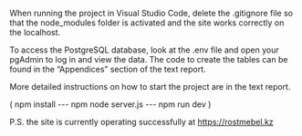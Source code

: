 When running the project in Visual Studio Code, delete the .gitignore file so that the node_modules folder is activated and the site works correctly on the localhost.

To access the PostgreSQL database, look at the .env file and open your pgAdmin to log in and view the data. The code to create the tables can be found in the “Appendices” section of the text report.

More detailed instructions on how to start the project are in the text report.

( npm install --- npm node server.js --- npm run dev )

P.S. the site is currently operating successfully at https://rostmebel.kz
